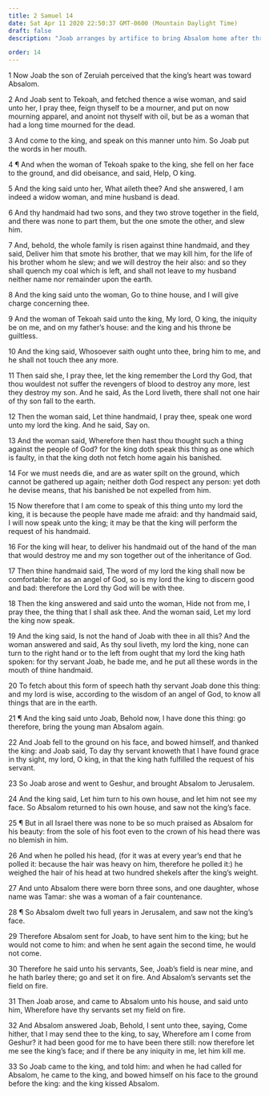```yaml
---
title: 2 Samuel 14
date: Sat Apr 11 2020 22:50:37 GMT-0600 (Mountain Daylight Time)
draft: false
description: "Joab arranges by artifice to bring Absalom home after three years—After two more years, Absalom sees the king, and they are reconciled."

order: 14
---
```

    
1 Now Joab the son of Zeruiah perceived that the king’s heart was toward Absalom.

2 And Joab sent to Tekoah, and fetched thence a wise woman, and said unto her, I pray thee, feign thyself to be a mourner, and put on now mourning apparel, and anoint not thyself with oil, but be as a woman that had a long time mourned for the dead.

3 And come to the king, and speak on this manner unto him. So Joab put the words in her mouth.

4 ¶ And when the woman of Tekoah spake to the king, she fell on her face to the ground, and did obeisance, and said, Help, O king.

5 And the king said unto her, What aileth thee? And she answered, I am indeed a widow woman, and mine husband is dead.

6 And thy handmaid had two sons, and they two strove together in the field, and there was none to part them, but the one smote the other, and slew him.

7 And, behold, the whole family is risen against thine handmaid, and they said, Deliver him that smote his brother, that we may kill him, for the life of his brother whom he slew; and we will destroy the heir also: and so they shall quench my coal which is left, and shall not leave to my husband neither name nor remainder upon the earth.

8 And the king said unto the woman, Go to thine house, and I will give charge concerning thee.

9 And the woman of Tekoah said unto the king, My lord, O king, the iniquity be on me, and on my father’s house: and the king and his throne be guiltless.

10 And the king said, Whosoever saith ought unto thee, bring him to me, and he shall not touch thee any more.

11 Then said she, I pray thee, let the king remember the Lord thy God, that thou wouldest not suffer the revengers of blood to destroy any more, lest they destroy my son. And he said, As the Lord liveth, there shall not one hair of thy son fall to the earth.

12 Then the woman said, Let thine handmaid, I pray thee, speak one word unto my lord the king. And he said, Say on.

13 And the woman said, Wherefore then hast thou thought such a thing against the people of God? for the king doth speak this thing as one which is faulty, in that the king doth not fetch home again his banished.

14 For we must needs die, and are as water spilt on the ground, which cannot be gathered up again; neither doth God respect any person: yet doth he devise means, that his banished be not expelled from him.

15 Now therefore that I am come to speak of this thing unto my lord the king, it is because the people have made me afraid: and thy handmaid said, I will now speak unto the king; it may be that the king will perform the request of his handmaid.

16 For the king will hear, to deliver his handmaid out of the hand of the man that would destroy me and my son together out of the inheritance of God.

17 Then thine handmaid said, The word of my lord the king shall now be comfortable: for as an angel of God, so is my lord the king to discern good and bad: therefore the Lord thy God will be with thee.

18 Then the king answered and said unto the woman, Hide not from me, I pray thee, the thing that I shall ask thee. And the woman said, Let my lord the king now speak.

19 And the king said, Is not the hand of Joab with thee in all this? And the woman answered and said, As thy soul liveth, my lord the king, none can turn to the right hand or to the left from ought that my lord the king hath spoken: for thy servant Joab, he bade me, and he put all these words in the mouth of thine handmaid.

20 To fetch about this form of speech hath thy servant Joab done this thing: and my lord is wise, according to the wisdom of an angel of God, to know all things that are in the earth.

21 ¶ And the king said unto Joab, Behold now, I have done this thing: go therefore, bring the young man Absalom again.

22 And Joab fell to the ground on his face, and bowed himself, and thanked the king: and Joab said, To day thy servant knoweth that I have found grace in thy sight, my lord, O king, in that the king hath fulfilled the request of his servant.

23 So Joab arose and went to Geshur, and brought Absalom to Jerusalem.

24 And the king said, Let him turn to his own house, and let him not see my face. So Absalom returned to his own house, and saw not the king’s face.

25 ¶ But in all Israel there was none to be so much praised as Absalom for his beauty: from the sole of his foot even to the crown of his head there was no blemish in him.

26 And when he polled his head, (for it was at every year’s end that he polled it: because the hair was heavy on him, therefore he polled it:) he weighed the hair of his head at two hundred shekels after the king’s weight.

27 And unto Absalom there were born three sons, and one daughter, whose name was Tamar: she was a woman of a fair countenance.

28 ¶ So Absalom dwelt two full years in Jerusalem, and saw not the king’s face.

29 Therefore Absalom sent for Joab, to have sent him to the king; but he would not come to him: and when he sent again the second time, he would not come.

30 Therefore he said unto his servants, See, Joab’s field is near mine, and he hath barley there; go and set it on fire. And Absalom’s servants set the field on fire.

31 Then Joab arose, and came to Absalom unto his house, and said unto him, Wherefore have thy servants set my field on fire.

32 And Absalom answered Joab, Behold, I sent unto thee, saying, Come hither, that I may send thee to the king, to say, Wherefore am I come from Geshur? it had been good for me to have been there still: now therefore let me see the king’s face; and if there be any iniquity in me, let him kill me.

33 So Joab came to the king, and told him: and when he had called for Absalom, he came to the king, and bowed himself on his face to the ground before the king: and the king kissed Absalom.
